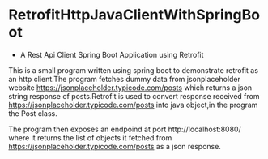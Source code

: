 # RetrofitHttpJavaClientWithSpringBoot
* A Rest Api Client Spring Boot Application using Retrofit

This is a small program written using spring boot to demonstrate retrofit as an http client.The program fetches dummy data from jsonplaceholder website https://jsonplaceholder.typicode.com/posts which returns a json string response of posts.Retrofit is used to convert response received from https://jsonplaceholder.typicode.com/posts into java object,in the program the Post class.

The program then exposes an endpoind at port http://localhost:8080/  where it returns the list of objects it fetched from https://jsonplaceholder.typicode.com/posts as a json response.

